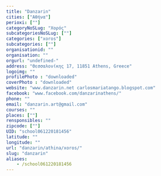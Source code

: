 ```yaml
---
title: "Danzarin"
cities: ["Αθήνα"]
perioxi: [""]
categoryNoSLug: "Χορός"
subcategoriesNoSLug: [""]
categories: ["xoros"]
subcategories: [""]
organisationid: ""
organisation: ""
orgurl: "undefined-"
address: "Θεσσαλονίκης 17, 11851 Athens, Greece"
logoimg: ""
profilePhoto : "downloaded"
coverPhoto : "downloaded"
website: "www.danzarin.net carlosmariatango.blogspot.com"
facebook: "www.facebook.com/danzarinathens/"
phone: ""
email: "danzarin.art@gmail.com"
courses: ""
places: [""]
rensponsibles: ""
zipcode: [""]
UID: "school061220181456"
latitude: ""
longitude: ""
url: "danzarin/athina/xoros/"
slug: "danzarin"
aliases:
    - /school061220181456
---
```





